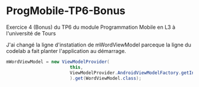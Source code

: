 # ProgMobile-TP6-Bonus
Exercice 4 (Bonus) du TP6 du module Programmation Mobile en L3 à l'université de Tours

J'ai changé la ligne d'instatiation de mWordViewModel parceque la ligne du codelab a fait planter l'application au démarrage.
```java
mWordViewModel = new ViewModelProvider(
                        this,
                        ViewModelProvider.AndroidViewModelFactory.getInstance(this.getApplication())
                        ).get(WordViewModel.class);
```
